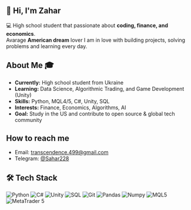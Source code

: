 ## 👋 Hi, I'm Zahar

💻 High school student that passionate about **coding, finance, and economics**.  
Avarage **American dream** lover
I am in love with building projects, solving problems and learning every day.

## About Me 🎓
- **Currently:** High school student from Ukraine
- **Learning:** Data Science, Algorithmic Trading, and Game Development (Unity)
- **Skills:** Python, MQL4/5, C#, Unity, SQL
- **Interests:** Finance, Economics, Algorithms, AI
- **Goal:** Study in the US and contribute to open source & global tech community
  
## How to reach me
- Email: transcendence.499@gmail.com
- Telegram: [@Sahar228](https://t.me/Sahar228)
  
## 🛠️ Tech Stack
![Python](https://img.shields.io/badge/Python-3776AB?style=for-the-badge&logo=python&logoColor=white)
![C#](https://img.shields.io/badge/C%23-239120?style=for-the-badge&logo=c-sharp&logoColor=white)
![Unity](https://img.shields.io/badge/Unity-100000?style=for-the-badge&logo=unity&logoColor=white)
![SQL](https://img.shields.io/badge/SQL-4479A1?style=for-the-badge&logo=MySQL&logoColor=white)
![Git](https://img.shields.io/badge/Git-F05032?style=for-the-badge&logo=git&logoColor=white)
![Pandas](https://img.shields.io/badge/Pandas-150458?style=for-the-badge&logo=pandas&logoColor=white)
![Numpy](https://img.shields.io/badge/Numpy-013243?style=for-the-badge&logo=numpy&logoColor=white)
![MQL5](https://img.shields.io/badge/MQL5-005BA1?style=for-the-badge&logo=code&logoColor=white)
![MetaTrader 5](https://img.shields.io/badge/MetaTrader%205-009688?style=for-the-badge&logo=chart-line&logoColor=white)

